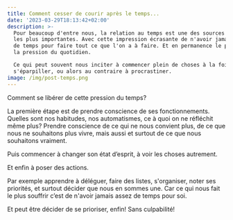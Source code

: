```yaml
---
title: Comment cesser de courir après le temps...
date: '2023-03-29T18:13:42+02:00'
description: >-
  Pour beaucoup d'entre nous, la relation au temps est une des sources de stress
  les plus importantes. Avec cette impression écrasante de n'avoir jamais assez
  de temps pour faire tout ce que l'on a à faire. Et en permanence le poids de
  la pression du quotidien. 

  Ce qui peut souvent nous inciter à commencer plein de choses à la fois, à
  s'éparpiller, ou alors au contraire à procrastiner.
image: /img/post-temps.png
---
```

Comment se libérer de cette pression du temps?

La première étape est de prendre conscience de ses fonctionnements. Quelles sont nos habitudes, nos automatismes, ce à quoi on ne réfléchit même plus? Prendre conscience de ce qui ne nous convient plus, de ce que nous ne souhaitons plus vivre, mais aussi et surtout de ce que nous souhaitons vraiment.

Puis commencer à changer son état d’esprit, à voir les choses autrement. 

Et enfin à poser des actions.

Par exemple apprendre à déléguer, faire des listes, s'organiser, noter ses priorités, et surtout décider que nous en sommes une. Car ce qui nous fait le plus souffrir c’est de n'avoir jamais assez de temps pour soi. 

Et peut être décider de se prioriser, enfin!  Sans culpabilité!
